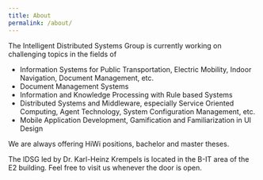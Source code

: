 ```yaml
---
title: About
permalink: /about/
---
```


The Intelligent Distributed Systems Group is currently working on challenging topics in the fields of
 

* Information Systems for Public Transportation, Electric Mobility, Indoor Navigation, Document Management, etc. 
* Document Management Systems
* Information and Knowledge Processing with Rule based Systems
* Distributed Systems and Middleware, especially Service Oriented Computing, Agent Technology, System Configuration Management, etc.
* Mobile Application Development, Gamification and Familiarization in UI Design
  
We are always offering HiWi positions, bachelor and master theses.
   
The IDSG led by Dr. Karl-Heinz Krempels is located in the B-IT area of the E2 building. 
Feel free to visit us whenever the door is open.


